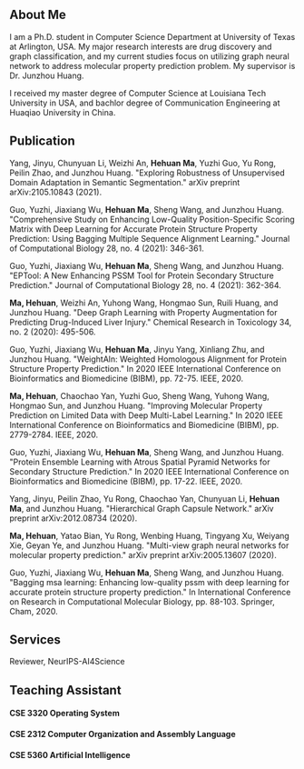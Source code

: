 ## About Me

I am a Ph.D. student in Computer Science Department at University of Texas at Arlington, USA. My major research interests are drug discovery and graph classification, and my current studies focus on utilizing graph neural network to address molecular property prediction problem. My supervisor is Dr. Junzhou Huang.

I received my master degree of Computer Science at Louisiana Tech University in USA, and bachlor degree of Communication Engineering at Huaqiao University in China.

## Publication
Yang, Jinyu, Chunyuan Li, Weizhi An, **Hehuan Ma**, Yuzhi Guo, Yu Rong, Peilin Zhao, and Junzhou Huang. "Exploring Robustness of Unsupervised Domain Adaptation in Semantic Segmentation." arXiv preprint arXiv:2105.10843 (2021).

Guo, Yuzhi, Jiaxiang Wu, **Hehuan Ma**, Sheng Wang, and Junzhou Huang. "Comprehensive Study on Enhancing Low-Quality Position-Specific Scoring Matrix with Deep Learning for Accurate Protein Structure Property Prediction: Using Bagging Multiple Sequence Alignment Learning." Journal of Computational Biology 28, no. 4 (2021): 346-361.

Guo, Yuzhi, Jiaxiang Wu, **Hehuan Ma**, Sheng Wang, and Junzhou Huang. "EPTool: A New Enhancing PSSM Tool for Protein Secondary Structure Prediction." Journal of Computational Biology 28, no. 4 (2021): 362-364.

**Ma, Hehuan**, Weizhi An, Yuhong Wang, Hongmao Sun, Ruili Huang, and Junzhou Huang. "Deep Graph Learning with Property Augmentation for Predicting Drug-Induced Liver Injury." Chemical Research in Toxicology 34, no. 2 (2020): 495-506.

Guo, Yuzhi, Jiaxiang Wu, **Hehuan Ma**, Jinyu Yang, Xinliang Zhu, and Junzhou Huang. "WeightAln: Weighted Homologous Alignment for Protein Structure Property Prediction." In 2020 IEEE International Conference on Bioinformatics and Biomedicine (BIBM), pp. 72-75. IEEE, 2020.

**Ma, Hehuan**, Chaochao Yan, Yuzhi Guo, Sheng Wang, Yuhong Wang, Hongmao Sun, and Junzhou Huang. "Improving Molecular Property Prediction on Limited Data with Deep Multi-Label Learning." In 2020 IEEE International Conference on Bioinformatics and Biomedicine (BIBM), pp. 2779-2784. IEEE, 2020.

Guo, Yuzhi, Jiaxiang Wu, **Hehuan Ma**, Sheng Wang, and Junzhou Huang. "Protein Ensemble Learning with Atrous Spatial Pyramid Networks for Secondary Structure Prediction." In 2020 IEEE International Conference on Bioinformatics and Biomedicine (BIBM), pp. 17-22. IEEE, 2020.

Yang, Jinyu, Peilin Zhao, Yu Rong, Chaochao Yan, Chunyuan Li, **Hehuan Ma**, and Junzhou Huang. "Hierarchical Graph Capsule Network." arXiv preprint arXiv:2012.08734 (2020).

**Ma, Hehuan**, Yatao Bian, Yu Rong, Wenbing Huang, Tingyang Xu, Weiyang Xie, Geyan Ye, and Junzhou Huang. "Multi-view graph neural networks for molecular property prediction." arXiv preprint arXiv:2005.13607 (2020).

Guo, Yuzhi, Jiaxiang Wu, **Hehuan Ma**, Sheng Wang, and Junzhou Huang. "Bagging msa learning: Enhancing low-quality pssm with deep learning for accurate protein structure property prediction." In International Conference on Research in Computational Molecular Biology, pp. 88-103. Springer, Cham, 2020.

## Services
Reviewer, NeurIPS-AI4Science

## Teaching Assistant
#### CSE 3320 Operating System

#### CSE 2312 Computer Organization and Assembly Language

#### CSE 5360 Artificial Intelligence 

